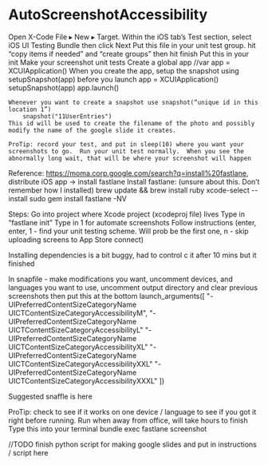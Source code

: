 # AutoScreenshotAccessibility


Open X-Code
File ▸ New ▸ Target. Within the iOS tab’s Test section, select iOS UI Testing Bundle then click Next
Put this file in your unit test group.  hit “copy items if needed” and “create groups” then hit finish
Put this in your init
Make your screenshot unit tests
  Create a global app //var app = XCUIApplication()
  When you create the app, setup the snapshot using setupSnapshot(app) before you launch
    app = XCUIApplication()
    setupSnapshot(app)
    app.launch()

	Whenever you want to create a snapshot use snapshot(“unique id in this location 1”)
		snapshot("11UserEntries")
    This id will be used to create the filename of the photo and possibly modify the name of the google slide it creates.

    ProTip: record your test, and put in sleep(10) where you want your screenshots to go.  Run your unit test normally.  When you see the abnormally long wait, that will be where your screenshot will happen



Reference: https://moma.corp.google.com/search?q=install%20fastlane, distribute iOS app -> install fastlane
Install fastlane: (unsure about this.  Don’t remember how I installed)
brew update && brew install ruby
xcode-select --install
sudo gem install fastlane -NV

Steps:
Go into project where Xcode project (xcodeproj file) lives
Type in “fastlane init”
Type in 1 for automate screenshots
   Follow instructions (enter, enter, 1 - find your unit testing scheme.  Will prob be the first one, n - skip uploading screens to App Store connect)

Installing dependencies is a bit buggy, had to control c it after 10 mins but it finished

In snapfile - make modifications you want, uncomment devices, and languages you want to use, uncomment output directory and clear previous screenshots then put this at the bottom
launch_arguments([
  "-UIPreferredContentSizeCategoryName UICTContentSizeCategoryAccessibilityM",
  "-UIPreferredContentSizeCategoryName UICTContentSizeCategoryAccessibilityL"
  "-UIPreferredContentSizeCategoryName UICTContentSizeCategoryAccessibilityXL"
  "-UIPreferredContentSizeCategoryName UICTContentSizeCategoryAccessibilityXXL"
  "-UIPreferredContentSizeCategoryName UICTContentSizeCategoryAccessibilityXXXL"
])

Suggested snaffle is here


ProTip: check to see if it works on one device / language to see if you got it right before running.  Run when away from office, will take hours to finish
Type this into your terminal
bundle exec fastlane screenshot

//TODO finish python script for making google slides and put in instructions / script here
